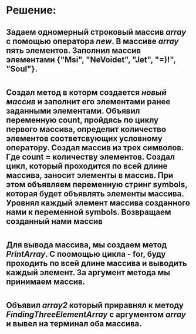 

# Решение:

## Задаем одномерный строковый массив *array*  с помощью оператора *new*. В массиве *array* пять элементов. Заполнил массив элементами {"Msi", "NeVoidet", "Jet", "=)!", "Soul"}. 

#
## Создал метод в которм создается *новый массив* и заполнит его элементами ранее заданными элементами. Объявил переменную count, пройдясь по циклу первого массива, определит количество элементов соответсвующих условному оператору. Создал массив из трех символов. Где count = количеству элементов. Создал цикл, который проходится по всей длине массива, заносит элементы в массив. При этом объявляем переменную стринг symbols, которая будет объявлять элементы массива. Уровнял каждый элемент массива созданного нами к переменной symbols. Возвращаем созданный нами массив

#
## Для вывода массива, мы создаем метод *PrintArray*. С поомощью цикла - for, буду проходить по всей длине массива и выводить каждый элемент. За аргумент метода мы принимаем массив. 

#
## Объявил *array2* который приравнял к методу *FindingThreeElementArray*  с аргументом *array*  и вывел на терминал оба массива.


